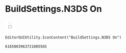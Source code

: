 # BuildSettings.N3DS On
![](/img/BuildSettings.N3DS%20On.png)

``` CSharp
EditorGUIUtility.IconContent("BuildSettings.N3DS On")
```
```
6165003963721005565
```
